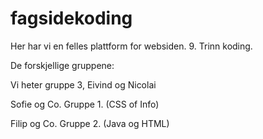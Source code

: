 # fagsidekoding
Her har vi en felles plattform for websiden. 9. Trinn koding. 

De forskjellige gruppene:<br>

Vi heter gruppe 3, Eivind og Nicolai

Sofie og Co. Gruppe 1. (CSS of Info)

Filip og Co. Gruppe 2. (Java og HTML)
